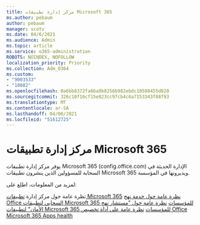 ```yaml
---
title: مركز إدارة تطبيقات Microsoft 365
ms.author: pebaum
author: pebaum
manager: scotv
ms.date: 04/6/2021
ms.audience: Admin
ms.topic: article
ms.service: o365-administration
ROBOTS: NOINDEX, NOFOLLOW
localization_priority: Priority
ms.collection: Adm_O364
ms.custom:
- "9003533"
- "10882"
ms.openlocfilehash: 0a6bb8372fa66a8b8256b982ebdc10588455d020
ms.sourcegitcommit: 326c10f16cf15e823cc97cb4c6a7153343f88f93
ms.translationtype: MT
ms.contentlocale: ar-SA
ms.lasthandoff: 04/06/2021
ms.locfileid: "51612725"
---
```

# <a name="microsoft-365-apps-admin-center"></a>مركز إدارة تطبيقات Microsoft 365

يوفر مركز إدارة تطبيقات Microsoft 365 (config.office.com) الإدارة الحديثة في السحابة للمسؤولين الذين ينشرون تطبيقات Microsoft 365 ويديرونها في المؤسسة. 

لمزيد من المعلومات، اطلع على:

نظرة عامة حول مركز إدارة [تطبيقات Microsoft 365](https://docs.microsoft.com/deployoffice/admincenter/overview) 
 [نظرة عامة حول خدمة نهج Office السحابي لتطبيقات Microsoft 365 للمؤسسات](https://docs.microsoft.com/deployoffice/overview-office-cloud-policy-service) 
 [نظرة عامة حول "مستشار نهج الأمان" لتطبيقات Microsoft 365 للمؤسسات](https://docs.microsoft.com/deployoffice/overview-of-security-policy-advisor) 
 [نظرة عامة على أداة تخصيص Office](https://docs.microsoft.com/deployoffice/overview-of-the-office-customization-tool-for-click-to-run) 
 [Microsoft 365 Apps health](https://docs.microsoft.com/deployoffice/admincenter/microsoft-365-apps-health)